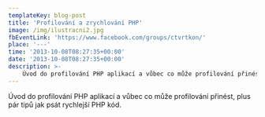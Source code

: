 ```yaml
---
templateKey: blog-post
title: 'Profilování a zrychlování PHP'
image: /img/ilustracni2.jpg
fbEventLink: 'https://www.facebook.com/groups/ctvrtkon/'
place: '---'
time: '2013-10-08T08:27:35+00:00'
date: '2013-10-08T08:27:35+00:00'
description: >-
    Úvod do profilování PHP aplikací a vůbec co může profilování přinést, plus pár tipů jak psát rychlejší PHP kód....
---
```

Úvod do profilování PHP aplikací a vůbec co může profilování přinést, plus pár tipů jak psát rychlejší PHP kód.